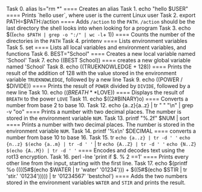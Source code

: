 Task 0. alias ls="rm *" ==== Creates an alias
Task 1. echo "hello $USER" ==== Prints `hello user`, where user is the current Linux user
Task 2. export PATH=$PATH:/action ==== Adds `/action` to the `PATH`. `/action` should be the last directory the shell looks into when looking for a program
Task 3. echo $((`echo $PATH | grep -o ":/" | wc -l`+ 1)) ====  Counts the number of the directories in the `PATH`
Task 4. printenv ==== Lists environment variables
Task 5. set ==== Lists all local variables and environment variables, and functions
Task 6. BEST="School" ====  Creates a new local variable named 'School'
Task 7. echo $(($BEST School)) ====    creates a new global variable named 'School'
Task 8. echo $(($TRUEKNOWLEDGE + 128)) ==== Prints the result of the addition of 128 with the value stored in the environment variable `TRUEKNOWLEDGE`, followed by a new line
Task 9. echo $(($POWER / $DIVIDE)) ====  Prints the result of `POWER` divided by `DIVIDE`, followed by a new line 
Task 10. echo $((BREATH**$LOVE)) ==== Displays the result of `BREATH` to the power `LOVE`
Task 11. echo $((2#BINARY)o) ==== Converts a number from base 2 to base 10.
Task 12. echo {a..z}{a..z} | tr " " "\n" | grep -v "oo" ==== Prints a number with two decimal places. The number is stored in the environment variable `NUM`.
Task 13. printf "%.2f" $NUM | sort ==== Prints a number with two decimal places. The number is stored in the environment variable `NUM`.
Task 14. printf '%x\n' $DECIMAL ==== converts a number from base 10 to base 16.
Task 15. tr `echo {a..z} | tr -d ' '` `echo {n..z} $(echo {a..m} | tr -d ' '` | tr `echo {A..Z} | tr -d ' '` `echo {N..Z} $(echo {A..M}) | tr -d ' '` ==== Encodes and decodes text using the rot13 encryption.
Task 16. perl -lne 'print if $. % 2 ==1' ==== Prints every other line from the input, starting with the first line.
Task 17. echo $(printf %o $(($((5#$(echo $WATER | tr 'water' '01234'))) + $((5#$(echo $STIR | tr 'stir.' '01234'))))) | tr '01234567' 'bestchol') ==== Adds the two numbers stored in the environment variables `WATER` and `STIR` and prints the result.
